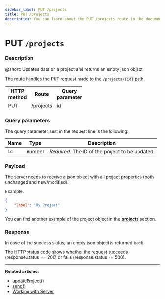```yaml
---
sidebar_label: PUT /projects
title: PUT /projects
description: You can learn about the PUT /projects route in the documentation of the DHTMLX JavaScript To Do List library. Browse developer guides and API reference, try out code examples and live demos, and download a free 30-day evaluation version of DHTMLX To Do List.
---
```


# PUT `/projects`

### Description

@short: Updates data on a project and returns an empty json object

The route handles the PUT request made to the `/projects/{id}` path.

<table style="border: 1px solid white; border-collapse: collapse; width:50%">
<thead style="border: 1px solid white; border-collapse: collapse;">
<th style="width:25%">HTTP method</th>
<th style="width:25%">Route</th>
<th style="width:25%">Query parameter</th>
</thead>
<tbody style="border: 1px solid white; border-collapse: collapse">
<tr>
<td>PUT</td>
<td>/projects</td>
<td>id</td>
</tr>
</tbody>
</table>

### Query parameters

The query parameter sent in the request line is the following:

| Name       | Type        | Description |
| ---------- | ----------- | ----------- |
| `id`       |  number     | *Required*. The ID of the project to be updated.|

### Payload

The server needs to receive a json object with all project properties (both unchanged and new/modified).

Example:

~~~json
{
    "label": "My Project"
}
~~~

You can find another example of the project object in the [**projects**](api/configs/projects_config.md) section.

### Response

In case of the success status, an empty json object is returned back. 
  
The HTTP status code shows whether the request succeeds (response.status == 200) or fails (response.status == 500).

---

**Related articles**:

- [updateProject()](api/methods/updateproject_method.md)
- [send()](api/rest_api/methods/send_method.md)
- [Working with Server](guides/working_with_server.md)
